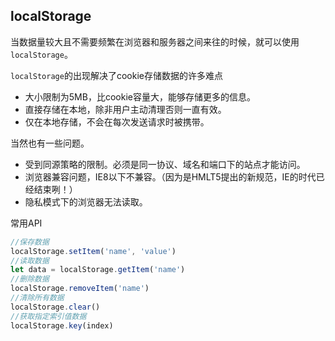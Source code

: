 ## localStorage

当数据量较大且不需要频繁在浏览器和服务器之间来往的时候，就可以使用`localStorage`。

`localStorage`的出现解决了cookie存储数据的许多难点

- 大小限制为5MB，比cookie容量大，能够存储更多的信息。
- 直接存储在本地，除非用户主动清理否则一直有效。
- 仅在本地存储，不会在每次发送请求时被携带。

当然也有一些问题。

- 受到同源策略的限制。必须是同一协议、域名和端口下的站点才能访问。
- 浏览器兼容问题，IE8以下不兼容。（因为是HMLT5提出的新规范，IE的时代已经结束咧！）
- 隐私模式下的浏览器无法读取。

常用API

```javascript
//保存数据
localStorage.setItem('name', 'value')
//读取数据
let data = localStorage.getItem('name')
//删除数据
localStorage.removeItem('name')
//清除所有数据
localStorage.clear()
//获取指定索引值数据
localStorage.key(index)
```

